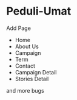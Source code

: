 # Peduli-Umat

Add Page
- Home
- About Us
- Campaign
- Term
- Contact
- Campaign Detail
- Stories Detail

and more bugs
